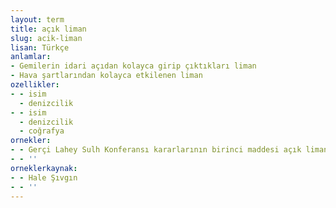 ```yaml
---
layout: term
title: açık liman
slug: acik-liman
lisan: Türkçe
anlamlar:
- Gemilerin idari açıdan kolayca girip çıktıkları liman
- Hava şartlarından kolayca etkilenen liman
ozellikler:
- - isim
  - denizcilik
- - isim
  - denizcilik
  - coğrafya
ornekler:
- - Gerçi Lahey Sulh Konferansı kararlarının birinci maddesi açık limanların bombardıman edilemeyeceği idi.
- - ''
orneklerkaynak:
- - Hale Şıvgın
- - ''
---
```

